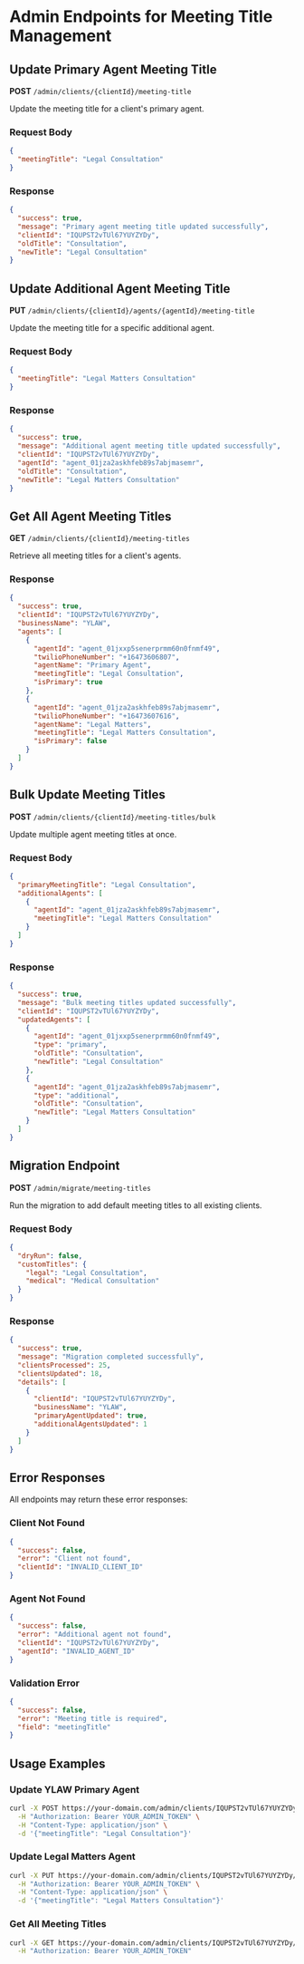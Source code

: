 # Admin Endpoints for Meeting Title Management

## Update Primary Agent Meeting Title

**POST** `/admin/clients/{clientId}/meeting-title`

Update the meeting title for a client's primary agent.

### Request Body

```json
{
  "meetingTitle": "Legal Consultation"
}
```

### Response

```json
{
  "success": true,
  "message": "Primary agent meeting title updated successfully",
  "clientId": "IQUPST2vTUl67YUYZYDy",
  "oldTitle": "Consultation",
  "newTitle": "Legal Consultation"
}
```

## Update Additional Agent Meeting Title

**PUT** `/admin/clients/{clientId}/agents/{agentId}/meeting-title`

Update the meeting title for a specific additional agent.

### Request Body

```json
{
  "meetingTitle": "Legal Matters Consultation"
}
```

### Response

```json
{
  "success": true,
  "message": "Additional agent meeting title updated successfully",
  "clientId": "IQUPST2vTUl67YUYZYDy",
  "agentId": "agent_01jza2askhfeb89s7abjmasemr",
  "oldTitle": "Consultation",
  "newTitle": "Legal Matters Consultation"
}
```

## Get All Agent Meeting Titles

**GET** `/admin/clients/{clientId}/meeting-titles`

Retrieve all meeting titles for a client's agents.

### Response

```json
{
  "success": true,
  "clientId": "IQUPST2vTUl67YUYZYDy",
  "businessName": "YLAW",
  "agents": [
    {
      "agentId": "agent_01jxxp5senerprmm60n0fnmf49",
      "twilioPhoneNumber": "+16473606807",
      "agentName": "Primary Agent",
      "meetingTitle": "Legal Consultation",
      "isPrimary": true
    },
    {
      "agentId": "agent_01jza2askhfeb89s7abjmasemr",
      "twilioPhoneNumber": "+16473607616",
      "agentName": "Legal Matters",
      "meetingTitle": "Legal Matters Consultation",
      "isPrimary": false
    }
  ]
}
```

## Bulk Update Meeting Titles

**POST** `/admin/clients/{clientId}/meeting-titles/bulk`

Update multiple agent meeting titles at once.

### Request Body

```json
{
  "primaryMeetingTitle": "Legal Consultation",
  "additionalAgents": [
    {
      "agentId": "agent_01jza2askhfeb89s7abjmasemr",
      "meetingTitle": "Legal Matters Consultation"
    }
  ]
}
```

### Response

```json
{
  "success": true,
  "message": "Bulk meeting titles updated successfully",
  "clientId": "IQUPST2vTUl67YUYZYDy",
  "updatedAgents": [
    {
      "agentId": "agent_01jxxp5senerprmm60n0fnmf49",
      "type": "primary",
      "oldTitle": "Consultation",
      "newTitle": "Legal Consultation"
    },
    {
      "agentId": "agent_01jza2askhfeb89s7abjmasemr",
      "type": "additional",
      "oldTitle": "Consultation",
      "newTitle": "Legal Matters Consultation"
    }
  ]
}
```

## Migration Endpoint

**POST** `/admin/migrate/meeting-titles`

Run the migration to add default meeting titles to all existing clients.

### Request Body

```json
{
  "dryRun": false,
  "customTitles": {
    "legal": "Legal Consultation",
    "medical": "Medical Consultation"
  }
}
```

### Response

```json
{
  "success": true,
  "message": "Migration completed successfully",
  "clientsProcessed": 25,
  "clientsUpdated": 18,
  "details": [
    {
      "clientId": "IQUPST2vTUl67YUYZYDy",
      "businessName": "YLAW",
      "primaryAgentUpdated": true,
      "additionalAgentsUpdated": 1
    }
  ]
}
```

## Error Responses

All endpoints may return these error responses:

### Client Not Found

```json
{
  "success": false,
  "error": "Client not found",
  "clientId": "INVALID_CLIENT_ID"
}
```

### Agent Not Found

```json
{
  "success": false,
  "error": "Additional agent not found",
  "clientId": "IQUPST2vTUl67YUYZYDy",
  "agentId": "INVALID_AGENT_ID"
}
```

### Validation Error

```json
{
  "success": false,
  "error": "Meeting title is required",
  "field": "meetingTitle"
}
```

## Usage Examples

### Update YLAW Primary Agent

```bash
curl -X POST https://your-domain.com/admin/clients/IQUPST2vTUl67YUYZYDy/meeting-title \
  -H "Authorization: Bearer YOUR_ADMIN_TOKEN" \
  -H "Content-Type: application/json" \
  -d '{"meetingTitle": "Legal Consultation"}'
```

### Update Legal Matters Agent

```bash
curl -X PUT https://your-domain.com/admin/clients/IQUPST2vTUl67YUYZYDy/agents/agent_01jza2askhfeb89s7abjmasemr/meeting-title \
  -H "Authorization: Bearer YOUR_ADMIN_TOKEN" \
  -H "Content-Type: application/json" \
  -d '{"meetingTitle": "Legal Matters Consultation"}'
```

### Get All Meeting Titles

```bash
curl -X GET https://your-domain.com/admin/clients/IQUPST2vTUl67YUYZYDy/meeting-titles \
  -H "Authorization: Bearer YOUR_ADMIN_TOKEN"
```
